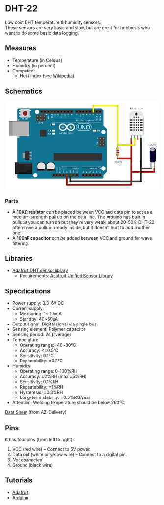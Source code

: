 # DHT-22

Low cost DHT temperature & humidity sensors.  
These sensors are very basic and slow, but are great for hobbyists who want to do some basic data logging.


## Measures

- Temperature (in Celsius)
- Humidity (in percent)
- Computed:
  - Heat index (see [Wikipedia](https://en.wikipedia.org/wiki/Heat_index))


## Schematics

![DHT-22 Schema](assets/dht22-schema.png)


### Parts

- A **10KΩ resistor** _can be_ placed between VCC and data pin to act as a medium-strength pull up on the data line. The Arduino has built in pullups you can turn on but they're very weak, about 20-50K. DHT-22 often have a pullup already inside, but it doesn't hurt to add another one!
- A **100nF capacitor** _can be_ added between VCC and ground for wave filtering.


## Libraries

- [Adafruit DHT sensor library](https://github.com/adafruit/DHT-sensor-library)
  - Requirements: [Adafruit Unified Sensor Library](https://github.com/adafruit/Adafruit_Sensor)


## Specifications

- Power supply: 3.3–6V DC
- Current supply:
  - Measuring: 1~ 1.5mA
  - Standby: 40~50µA
- Output signal: Digital signal via single bus
- Sensing element: Polymer capacitor
- Sensing period: 2s (average)
- Temperature
  - Operating range: -40~80°C
  - Accuracy: <±0.5°C
  - Sensitivity: 0.1°C
  - Repeatability: ±0.2°C
- Humidity:
  - Operating range: 0-100%RH
  - Accuracy: ±2%RH (max ±5%RH)
  - Sensitivity: 0.1%RH
  - Repeatability: ±1%RH
  - Hysteresis: ±0.3%RH
  - Long-term stability: ±0.5%RG/year
- Attention: Welding temperature should be below 260°C

[Data Sheet](https://cdn.shopify.com/s/files/1/1509/1638/files/DHT_22_-_AM2302_Temperatur_und_Luftfeuchtigkeitssensor_Datenblatt.pdf?11983326290748777409) (from AZ-Delivery)


## Pins

It has four pins (from left to right):

1. VCC (red wire) – Connect to 5V power.
2. Data out (white or yellow wire) – Connect to a digital pin.
3. _Not connected_
4. Ground (black wire)


## Tutorials

- [Adafruit](https://learn.adafruit.com/dht)
- [Arduino](https://create.arduino.cc/projecthub/mafzal/temperature-monitoring-with-dht22-arduino-15b013)
